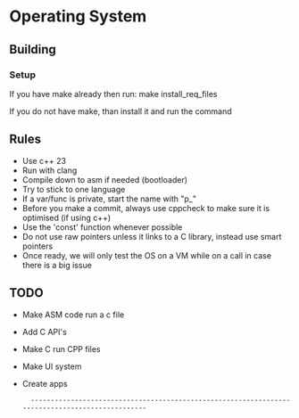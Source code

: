 # Operating System
## Building
### Setup
If you have make already then run:
    make install_req_files

If you do not have make, than install it and run the command
 
## Rules
* Use c++ 23
* Run with clang
* Compile down to asm if needed (bootloader)
* Try to stick to one language
* If a var/func is private, start the name with "p_"
* Before you make a commit, always use cppcheck to make sure it is optimised (if using c++)
* Use the 'const' function whenever possible
* Do not use raw pointers unless it links to a C library, instead use smart pointers
* Once ready, we will only test the OS on a VM while on a call in case there is a big issue

 
## TODO
* Make ASM code run a c file
* Add C API's
* Make C run CPP files
* Make UI system
* Create apps

        ------------------------------------------------------------------------------------------------ 
